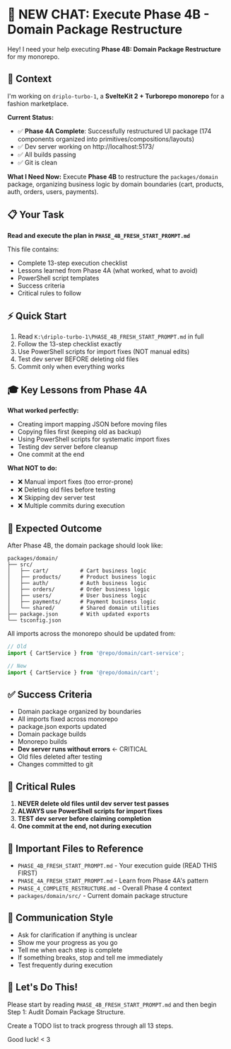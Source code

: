 # 🚀 NEW CHAT: Execute Phase 4B - Domain Package Restructure

Hey! I need your help executing **Phase 4B: Domain Package Restructure** for my monorepo.

## 📍 Context

I'm working on `driplo-turbo-1`, a **SvelteKit 2 + Turborepo monorepo** for a fashion marketplace.

**Current Status:**
- ✅ **Phase 4A Complete**: Successfully restructured UI package (174 components organized into primitives/compositions/layouts)
- ✅ Dev server working on http://localhost:5173/
- ✅ All builds passing
- ✅ Git is clean

**What I Need Now:**
Execute **Phase 4B** to restructure the `packages/domain` package, organizing business logic by domain boundaries (cart, products, auth, orders, users, payments).

## 📋 Your Task

**Read and execute the plan in `PHASE_4B_FRESH_START_PROMPT.md`**

This file contains:
- Complete 13-step execution checklist
- Lessons learned from Phase 4A (what worked, what to avoid)
- PowerShell script templates
- Success criteria
- Critical rules to follow

## ⚡ Quick Start

1. Read `K:\driplo-turbo-1\PHASE_4B_FRESH_START_PROMPT.md` in full
2. Follow the 13-step checklist exactly
3. Use PowerShell scripts for import fixes (NOT manual edits)
4. Test dev server BEFORE deleting old files
5. Commit only when everything works

## 🎓 Key Lessons from Phase 4A

**What worked perfectly:**
- Creating import mapping JSON before moving files
- Copying files first (keeping old as backup)
- Using PowerShell scripts for systematic import fixes
- Testing dev server before cleanup
- One commit at the end

**What NOT to do:**
- ❌ Manual import fixes (too error-prone)
- ❌ Deleting old files before testing
- ❌ Skipping dev server test
- ❌ Multiple commits during execution

## 🎯 Expected Outcome

After Phase 4B, the domain package should look like:

```
packages/domain/
├── src/
│   ├── cart/          # Cart business logic
│   ├── products/      # Product business logic  
│   ├── auth/          # Auth business logic
│   ├── orders/        # Order business logic
│   ├── users/         # User business logic
│   ├── payments/      # Payment business logic
│   └── shared/        # Shared domain utilities
├── package.json       # With updated exports
└── tsconfig.json
```

All imports across the monorepo should be updated from:
```typescript
// Old
import { CartService } from '@repo/domain/cart-service';

// New  
import { CartService } from '@repo/domain/cart';
```

## ✅ Success Criteria

- Domain package organized by boundaries
- All imports fixed across monorepo
- package.json exports updated
- Domain package builds
- Monorepo builds
- **Dev server runs without errors** ← CRITICAL
- Old files deleted after testing
- Changes committed to git

## 🚨 Critical Rules

1. **NEVER delete old files until dev server test passes**
2. **ALWAYS use PowerShell scripts for import fixes**
3. **TEST dev server before claiming completion**
4. **One commit at the end, not during execution**

## 📂 Important Files to Reference

- `PHASE_4B_FRESH_START_PROMPT.md` - Your execution guide (READ THIS FIRST)
- `PHASE_4A_FRESH_START_PROMPT.md` - Learn from Phase 4A's pattern
- `PHASE_4_COMPLETE_RESTRUCTURE.md` - Overall Phase 4 context
- `packages/domain/src/` - Current domain package structure

## 💬 Communication Style

- Ask for clarification if anything is unclear
- Show me your progress as you go
- Tell me when each step is complete
- If something breaks, stop and tell me immediately
- Test frequently during execution

## 🎉 Let's Do This!

Please start by reading `PHASE_4B_FRESH_START_PROMPT.md` and then begin Step 1: Audit Domain Package Structure.

Create a TODO list to track progress through all 13 steps.

Good luck! < 3
